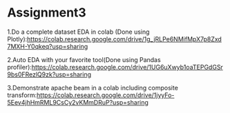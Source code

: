 # Assignment3

1.Do a complete dataset EDA in colab (Done using Plotly):https://colab.research.google.com/drive/1g_jRLPe6NMifMpX7p8Zxd7MXH-Y0qkeq?usp=sharing

2.Auto EDA with your favorite tool(Done using Pandas profiler):https://colab.research.google.com/drive/1UG6uXwyb1oaTEPGdGSr9bs0FRezlQ9zk?usp=sharing

3.Demonstrate apache beam in a colab including composite transform:https://colab.research.google.com/drive/1jyyFo-5Eev4jhHmRML9CsCy2vKMmDRuP?usp=sharing
